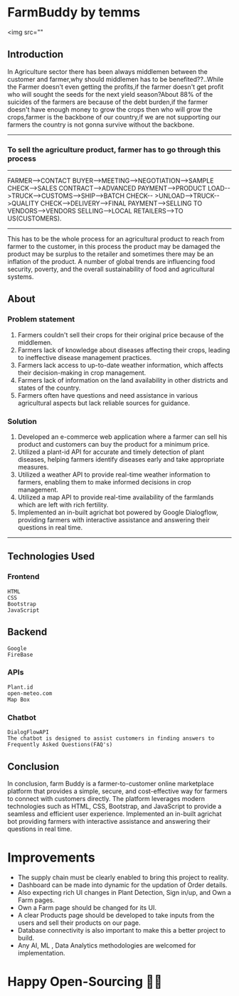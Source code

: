 # FarmBuddy by temms
<img src=""

## Introduction

In Agriculture sector there has been always middlemen between the customer and farmer,why should middlemen has to be benefited??..While the Farmer doesn't even getting the profits,if the farmer doesn't get profit who will sought the seeds for the next yield season?About 88% of the suicides of the farmers are because of the debt burden,if the farmer doesn't have enough money to grow the crops then who will grow the crops,farmer is the backbone of our country,if we are not supporting our farmers the country is not gonna survive without the backbone.



---

### To sell the agriculture product, farmer has to go through this process

---

FARMER-->CONTACT BUYER-->MEETING-->NEGOTIATION-->SAMPLE CHECK-->SALES CONTRACT-->ADVANCED PAYMENT-->PRODUCT LOAD-->TRUCK-->CUSTOMS-->SHIP-->BATCH CHECK-- >UNLOAD-->TRUCK-->QUALITY CHECK-->DELIVERY-->FINAL PAYMENT-->SELLING TO VENDORS-->VENDORS SELLING-->LOCAL RETAILERS-->TO US(CUSTOMERS).

---
This has to be the whole process for an agricultural product to reach from farmer to the customer, in this process the product may be damaged the product may be surplus to the retailer and sometimes there may be an inflation of the product. A number of global trends are influencing food security, poverty, and the overall sustainability of food and agricultural systems.
## About

### Problem statement
1. Farmers couldn't sell their crops for their original price because of the middlemen.
2. Farmers lack of knowledge about diseases affecting their crops, leading to ineffective disease management practices.
3. Farmers lack access to up-to-date weather information, which affects their decision-making in crop management.
4. Farmers lack of information on the land availability in other districts and states of the country.
5. Farmers often have questions and need assistance in various agricultural aspects but lack reliable sources for guidance.
### Solution

1. Developed an e-commerce web application where a farmer can sell his product and customers can buy the product for a minimum price. 
2. Utilized a plant-id API for accurate and timely detection of plant diseases, helping farmers identify diseases early and take appropriate measures.
3. Utilized a weather API to provide real-time weather information to farmers, enabling them to make informed decisions in crop management.
4. Utilized a map API to provide real-time availability of the farmlands which are left with rich fertility.
5. Implemented an in-built agrichat bot powered by Google Dialogflow, providing farmers with interactive assistance and answering their questions in real time.
<hr>


## Technologies Used
### Frontend
```
HTML
CSS
Bootstrap
JavaScript
```
## Backend
```
Google
FireBase
```
### APIs
```
Plant.id
open-meteo.com
Map Box
```
### Chatbot
```
DialogFlowAPI
The chatbot is designed to assist customers in finding answers to Frequently Asked Questions(FAQ's)
```

## Conclusion
In conclusion, farm Buddy is a farmer-to-customer online marketplace platform that provides a simple, secure, and cost-effective way for farmers to connect with customers directly. The platform leverages modern technologies such as HTML, CSS, Bootstrap, and JavaScript to provide a seamless and efficient user experience. Implemented an in-built agrichat bot providing farmers with interactive assistance and answering their questions in real time.

# Improvements
- The supply chain must be clearly enabled to bring this project to reality.
- Dashboard can be made into dynamic for the updation of Order details.
- Also expecting rich UI changes in Plant Detection, Sign in/up, and Own a Farm pages.
- Own a Farm page should be changed for its UI.
- A clear Products page should be developed to take inputs from the users and sell their products on our page.
- Database connectivity is also important to make this a better project to build.
- Any AI, ML , Data Analytics methodologies are welcomed for implementation.

# Happy Open-Sourcing 🤞🏼
